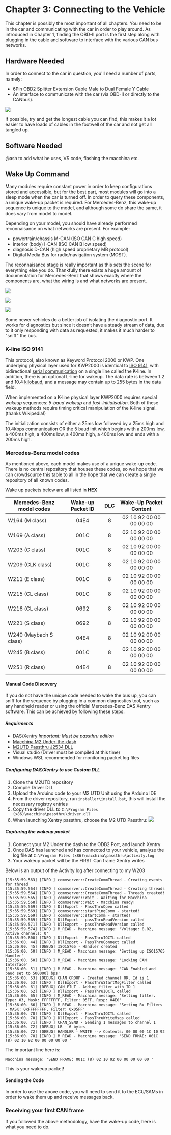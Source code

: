 # Chapter 3: Connecting to the Vehicle

This chapter is possibly the most important of all chapters. You need to be in the car and communicating with the car in order to play around. As introduced in Chapter 1, finding the OBD-II port is the first step along with plugging in the cable and software to interface with the various CAN bus networks.

## Hardware Needed

In order to connect to the car in question, you'll need a number of parts, namely:

- 6Pin OBD2 Splitter Extension Cable Male to Dual Female Y Cable
- An interface to communicate with the car (via OBD-II or directly to the CANbus).

![](images/obdii_y_splitter.jpg)

If possible, try and get the longest cable you can find, this makes it a lot easier to have loads of cables in the footwell of the car and not get all tangled up.

## Software Needed

@ash to add what he uses, VS code, flashing the macchina etc.

## Wake Up Command

Many modules require constant power in order to keep configurations stored and accessible, but for the best part, most modules will go into a sleep mode when the car is turned off. In order to query these components, a unique wake-up packet is required. For Mercedes-Benz, this wake-up sequence is unique to the model, and although some do share the same, it does vary from model to model.

Depending on your model, you should have already performed reconnaisance on what networks are present. For example:

- powertrain/chassis M-CAN (ISO CAN C high speed)
- interior (body) I-CAN (ISO CAN B low speed)
- diagnosis D-CAN (high speed proprietary MB protocol)
- Digital Media Bus for radio/navigation system (MOST).

The reconnaisance stage is really important as this sets the scene for everything else you do. Thankfully there exists a huge amount of documentation for Mercedes-Benz that shows exactly where the components are, what the wiring is and what networks are present.

![](images/canbuslocation1.jpg)

![](images/canbuslocation2.jpg)

![](images/canbuslocation3.jpg)

Some newer vehicles do a better job of isolating the diagnostic port. It works for diagnostics but since it doesn’t have a steady stream of data, due to it only responding with data as requested, it makes it much harder to "sniff" the bus.

### K-line ISO 9141

This protocol, also known as Keyword Protocol 2000 or KWP. One underlying physical layer used for KWP2000 is identical to [ISO 9141](https://en.wikipedia.org/wiki/ISO_9141), with bidirectional [serial communication](https://en.wikipedia.org/wiki/Serial_communication) on a single line called the K-line. In addition, there is an optional L-line for wakeup. The data rate is between 1.2 and 10.4 [kilobaud](https://en.wikipedia.org/wiki/Baud), and a message may contain up to 255 bytes in the data field.

When implemented on a K-line physical layer KWP2000 requires special *wakeup* sequences: *5-baud wakeup* and *fast-initialisation*. Both of these wakeup methods require timing critical manipulation of the K-line signal. (thanks Wikipedia!)

The initialization consists of either a 25ms low followed by a 25ms high and 10.4kbps communication OR the 5 baud init which begins with a 200ms low, a 400ms high, a 400ms low, a 400ms high, a 400ms low and ends with a 200ms high.

### Mercedes-Benz model codes

As mentioned above, each model makes use of a unique wake-up code. There is no central repository that houses these codes, so we hope that we can crowdsource this table to all in the hope that we can create a single repository of all known codes.

Wake up packets below are all listed in **HEX**

| Mercedes-Benz model codes |Wake-up Packet ID| DLC | Wake-Up Packet Content|
| ------------------------- |:-:              | :-: |:-:                    |
| W164 (M class)            | 04E4            | 8   |02 10 92 00 00 00 00 00|
| W169 (A class)            | 001C            | 8   |02 10 92 00 00 00 00 00|
| W203 (C class)            | 001C            | 8   |02 10 92 00 00 00 00 00|
| W209 (CLK class)          | 001C            | 8   |02 10 92 00 00 00 00 00|
| W211 (E class)            | 001C            | 8   |02 10 92 00 00 00 00 00|
| W215 (CL class)           | 001C            | 8   |02 10 92 00 00 00 00 00|
| W216 (CL class)           | 0692            | 8   |02 10 92 00 00 00 00 00|
| W221 (S class)            | 0692            | 8   |02 10 92 00 00 00 00 00|
| W240 (Maybach S class)    | 04E4            | 8   |02 10 92 00 00 00 00 00|
| W245 (B class)            | 001C            | 8   |02 10 92 00 00 00 00 00|
| W251 (R class)            | 04E4            | 8   |02 10 92 00 00 00 00 00|


#### Manual Code Discovery

If you do not have the unique code needed to wake the bus up, you can sniff for the sequence by plugging in a common diagnostics tool, such as any handheld reader or using the official Mercedes-Benz DAS Xentry software. This can be achieved by following these steps:

##### Requirments
* DAS/Xentry *Important: Must be passthru edition*
* [Macchina M2 Under-the-dash](https://www.macchina.cc/catalog/m2-boards/m2-under-dash)
* [M2UTD Passthru J2534 DLL](https://github.com/rnd-ash/m2-utd-passthru)
* Visual studio (Driver must be compiled at this time)
* Windows WSL recommended for monitoring packet log files

##### Configuring DAS/Xentry to use Custom DLL
1. Clone the M2UTD repository
2. Compile Driver DLL
3. Upload the Arduino code to your M2 UTD Unit using the Arduino IDE
4. From the driver repository, run `installer\install.bat`, this will install the necessary registry entries
5. Copy the driver DLL to `C:\Program Files (x86)\macchina\passthru\driver.dll`
6. When launching Xentry passthru, choose the M2 UTD Passthru:
![](images/selectdevice.png)

##### Capturing the wakeup packet
1. Connect your M2 Under the dash to the ODB2 Port, and launch Xentry
2. Once DAS has launched and has connected to your vehicle, analyze the log file at `C:\Program Files (x86)\macchina\passthru\activity.log`
3. Your wakeup packet will be the FIRST Can frame Xentry writes

Below is an output of the Activity log after connecting to my W203
```
[15:35:59.563] [INFO ] commserver::CreateCommThread - Creating events for thread
[15:35:59.564] [INFO ] commserver::CreateCommThread - Creating threads
[15:35:59.564] [INFO ] commserver::CreateCommThread - Threads created!
[15:35:59.565] [INFO ] commserver::Wait - Waiting for Macchina
[15:35:59.568] [INFO ] commserver::Wait - Macchina ready!
[15:35:59.569] [INFO ] DllExport - PassThruOpen called
[15:35:59.569] [INFO ] commserver::startPingComm - started!
[15:35:59.569] [INFO ] commserver::startComm - started!
[15:35:59.569] [INFO ] DllExport - passThruReadVersion called
[15:35:59.571] [INFO ] DllExport - passThruReadVersion called
[15:35:59.574] [INFO ] M_READ - Macchina message: 'Voltage: 8.02, Active channels: 0'
[15:35:59.800] [INFO ] DllExport - PassThruIOCTL called
[15:36:00. 44] [INFO ] DllExport - PassThruConnect called
[15:36:00. 45] [DEBUG] ISO15765 - Handler created
[15:36:00. 50] [INFO ] M_READ - Macchina message: 'Setting up ISO15765 Handler'
[15:36:00. 50] [INFO ] M_READ - Macchina message: 'Locking CAN Interface'
[15:36:00. 51] [INFO ] M_READ - Macchina message: 'CAN Enabled and baud set to 500000l bps'
[15:36:00. 53] [DEBUG] CHAN_GROUP - Created channel OK. Id is 1
[15:36:00. 53] [INFO ] DllExport - PassThruStartMsgFilter called
[15:36:00. 61] [DEBUG] CAN_FILT - Adding filter with ID 1
[15:36:00. 62] [INFO ] DllExport - PassThruIOCTL called
[15:36:00. 65] [INFO ] M_READ - Macchina message: 'Setting filter. Type: 03, Mask: FFFFFFFF, Filter: 05FF, Resp: 04E0'
[15:36:00. 66] [INFO ] M_READ - Macchina message: 'Setting Rx Filters - MASK: 0xFFFFFFFF, Filter: 0x05FF'
[15:36:00. 70] [INFO ] DllExport - PassThruIOCTL called
[15:36:00. 70] [INFO ] DllExport - PassThruWriteMsgs called
[15:36:00. 71] [INFO ] CHAN_SEND - Sending 1 messages to channel 1
[15:36:00. 72] [DEBUG] LB - 6 bytes
[15:36:00. 72] [DEBUG] HANDLER - WRITE --> Contents: 00 00 00 1C 10 92
[15:36:00. 78] [INFO ] M_READ - Macchina message: 'SEND FRMAE: 001C (8) 02 10 92 00 00 00 00 00 '
```

The important line here is:
```
Macchina message: 'SEND FRAME: 001C (8) 02 10 92 00 00 00 00 00 '
```

This is your wakeup packet!


#### Sending the Code

In order to use the above code, you will need to send it to the ECU/SAMs in order to wake them up and receive messages back.

### Receiving your first CAN frame

If you followed the above methodology, have the wake-up code, here is what you need to do.
